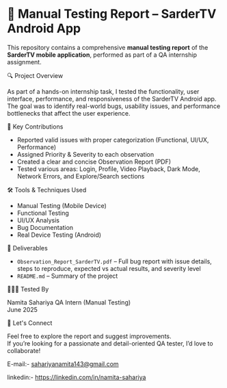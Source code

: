 # 📱 Manual Testing Report – SarderTV Android App

This repository contains a comprehensive **manual testing report** of the **SarderTV mobile application**, performed as part of a QA internship assignment.

🔍 Project Overview

As part of a hands-on internship task, I tested the functionality, user interface, performance, and responsiveness of the SarderTV Android app.  
The goal was to identify real-world bugs, usability issues, and performance bottlenecks that affect the user experience.

📌 Key Contributions

- Reported valid issues with proper categorization (Functional, UI/UX, Performance)
- Assigned Priority & Severity to each observation
- Created a clear and concise Observation Report (PDF)
- Tested various areas: Login, Profile, Video Playback, Dark Mode, Network Errors, and Explore/Search sections

🛠️ Tools & Techniques Used

- Manual Testing (Mobile Device)
- Functional Testing
- UI/UX Analysis
- Bug Documentation
- Real Device Testing (Android)

📄 Deliverables

- `Observation_Report_SarderTV.pdf` – Full bug report with issue details, steps to reproduce, expected vs actual results, and severity level
- `README.md` – Summary of the project

👩🏻‍💻 Tested By

Namita Sahariya 
QA Intern (Manual Testing)  
June 2025

🔗 Let's Connect

Feel free to explore the report and suggest improvements.  
If you’re looking for a passionate and detail-oriented QA tester, I’d love to collaborate!

E-mail:- sahariyanamita143@gmail.com

linkedin:- https://linkedin.com/in/namita-sahariya


